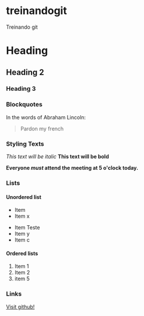 treinandogit
============

Treinando git 

# Heading 
## Heading 2
### Heading 3

### Blockquotes
In the words of Abraham Lincoln:

> Pardon my french

### Styling Texts
*This text will be italic*
**This text will be bold**

**Everyone _must_ attend the meeting at 5 o'clock today.**

### Lists
#### Unordered list

* Item 
* Item x

- Item Teste
- Item y
- Item c

#### Ordered lists

1. Item 1
2. Item 2
3. item 5

### Links
[Visit github!](www.github.com)


